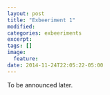 ```yaml
---
layout: post
title: "Exbeeriment 1"
modified:
categories: exbeeriments
excerpt:
tags: []
image:
  feature:
date: 2014-11-24T22:05:22-05:00
---
```


To be announced later.